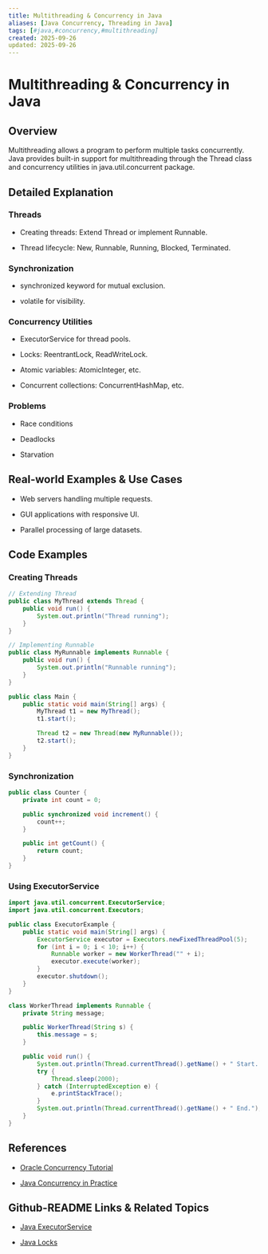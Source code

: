 ```yaml
---
title: Multithreading & Concurrency in Java
aliases: [Java Concurrency, Threading in Java]
tags: [#java,#concurrency,#multithreading]
created: 2025-09-26
updated: 2025-09-26
---
```


# Multithreading & Concurrency in Java

## Overview

Multithreading allows a program to perform multiple tasks concurrently. Java provides built-in support for multithreading through the Thread class and concurrency utilities in java.util.concurrent package.

## Detailed Explanation

### Threads

- Creating threads: Extend Thread or implement Runnable.

- Thread lifecycle: New, Runnable, Running, Blocked, Terminated.

### Synchronization

- synchronized keyword for mutual exclusion.

- volatile for visibility.

### Concurrency Utilities

- ExecutorService for thread pools.

- Locks: ReentrantLock, ReadWriteLock.

- Atomic variables: AtomicInteger, etc.

- Concurrent collections: ConcurrentHashMap, etc.

### Problems

- Race conditions

- Deadlocks

- Starvation

## Real-world Examples & Use Cases

- Web servers handling multiple requests.

- GUI applications with responsive UI.

- Parallel processing of large datasets.

## Code Examples

### Creating Threads

```java
// Extending Thread
public class MyThread extends Thread {
    public void run() {
        System.out.println("Thread running");
    }
}

// Implementing Runnable
public class MyRunnable implements Runnable {
    public void run() {
        System.out.println("Runnable running");
    }
}

public class Main {
    public static void main(String[] args) {
        MyThread t1 = new MyThread();
        t1.start();

        Thread t2 = new Thread(new MyRunnable());
        t2.start();
    }
}
```

### Synchronization

```java
public class Counter {
    private int count = 0;

    public synchronized void increment() {
        count++;
    }

    public int getCount() {
        return count;
    }
}
```

### Using ExecutorService

```java
import java.util.concurrent.ExecutorService;
import java.util.concurrent.Executors;

public class ExecutorExample {
    public static void main(String[] args) {
        ExecutorService executor = Executors.newFixedThreadPool(5);
        for (int i = 0; i < 10; i++) {
            Runnable worker = new WorkerThread("" + i);
            executor.execute(worker);
        }
        executor.shutdown();
    }
}

class WorkerThread implements Runnable {
    private String message;

    public WorkerThread(String s) {
        this.message = s;
    }

    public void run() {
        System.out.println(Thread.currentThread().getName() + " Start. Message = " + message);
        try {
            Thread.sleep(2000);
        } catch (InterruptedException e) {
            e.printStackTrace();
        }
        System.out.println(Thread.currentThread().getName() + " End.");
    }
}
```

## References

- [Oracle Concurrency Tutorial](https://docs.oracle.com/javase/tutorial/essential/concurrency/)

- [Java Concurrency in Practice](https://www.amazon.com/Java-Concurrency-Practice-Brian-Goetz/dp/0321349601)

## Github-README Links & Related Topics

- [Java ExecutorService](../java-executorservice/README.md)

- [Java Locks](../java-reentrantlock/README.md)
